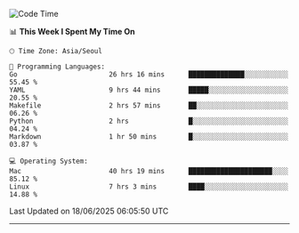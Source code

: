 <!---
[![JS's LinkedIn](https://img.shields.io/badge/LinkedIn-blue?style=for-the-badge&logo=linkedin)](https://www.linkedin.com/in/jaeseung-lee-5a2a32139/) 
[![JS's Notion](https://img.shields.io/badge/Notion-black?style=for-the-badge&logo=notion)](https://bit.ly/ljswiki1) <br><br>
-->
<!-- ![JS's GitHub stats](https://github-readme-stats-lemon-five.vercel.app/api?username=tkxkd0159&hide=contribs,prs,stars,issues&show_icons=true&theme=react&include_all_commits=true)   -->
<!-- ![Top Langs](https://github-readme-stats-lemon-five.vercel.app/api/top-langs/?username=tkxkd0159&layout=compact&hide=jupyter%20notebook,scss,html,css&langs_count=10)  -->


<!--START_SECTION:waka-->
![Code Time](http://img.shields.io/badge/Code%20Time-3%2C810%20hrs%2014%20mins-blue)

📊 **This Week I Spent My Time On** 

```text
🕑︎ Time Zone: Asia/Seoul

💬 Programming Languages: 
Go                       26 hrs 16 mins      ██████████████░░░░░░░░░░░   55.45 % 
YAML                     9 hrs 44 mins       █████░░░░░░░░░░░░░░░░░░░░   20.55 % 
Makefile                 2 hrs 57 mins       ██░░░░░░░░░░░░░░░░░░░░░░░   06.26 % 
Python                   2 hrs               █░░░░░░░░░░░░░░░░░░░░░░░░   04.24 % 
Markdown                 1 hr 50 mins        █░░░░░░░░░░░░░░░░░░░░░░░░   03.87 % 

💻 Operating System: 
Mac                      40 hrs 19 mins      █████████████████████░░░░   85.12 % 
Linux                    7 hrs 3 mins        ████░░░░░░░░░░░░░░░░░░░░░   14.88 % 
```


 Last Updated on 18/06/2025 06:05:50 UTC
<!--END_SECTION:waka-->

---
<!---
<a href="https://github.com/tkxkd0159/books">
  <img align="center" src="https://github-readme-stats-lemon-five.vercel.app/api/pin/?username=tkxkd0159&repo=books&theme=react" />
</a>
-->

<!---
- 🔭 I’m currently working on ...
- 🌱 I’m currently learning blockchain and distributed network
- 👯 I’m looking to collaborate on ...
- 🤔 I’m looking for help with ...
- 💬 Ask me about ...
- 📫 How to reach me: ...
- 😄 Pronouns: ...
- ⚡ Fun fact: ...
-->
